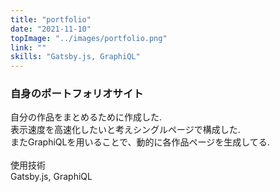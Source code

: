 ```yaml
---
title: "portfolio"
date: "2021-11-10"
topImage: "../images/portfolio.png"
link: ""
skills: "Gatsby.js, GraphiQL"
---
```


### 自身のポートフォリオサイト

自分の作品をまとめるために作成した.<br>
表示速度を高速化したいと考えシングルページで構成した.<br>
またGraphiQLを用いることで、動的に各作品ページを生成してる.<br>
<br>
使用技術<br>Gatsby.js, GraphiQL